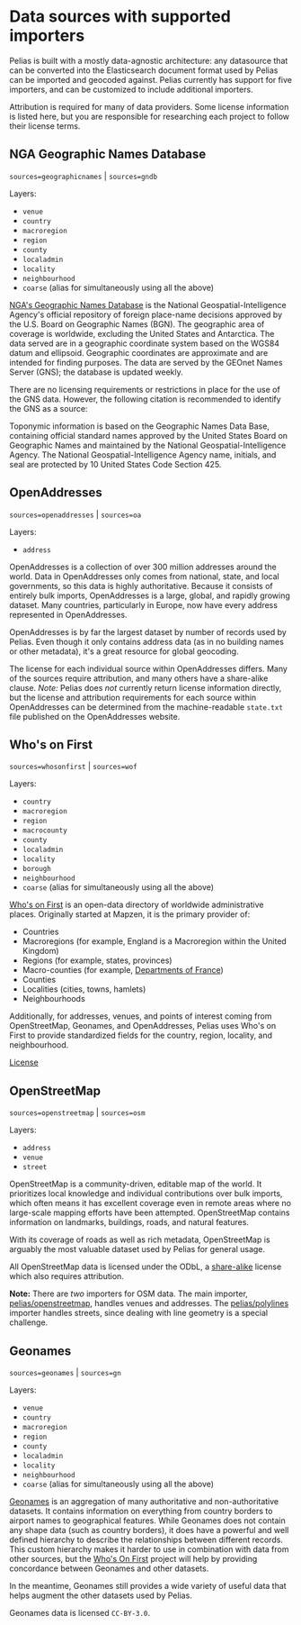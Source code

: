 # Data sources with supported importers

Pelias is built with a mostly data-agnostic architecture: any datasource that can be converted into the Elasticsearch document format used by Pelias can be imported and geocoded against. Pelias currently has support for five importers, and can be customized to include additional importers.

Attribution is required for many of data providers. Some license information is listed here, but you are responsible for researching each project to follow their license terms.

## NGA Geographic Names Database

`sources=geographicnames` | `sources=gndb`

Layers:

- `venue`
- `country`
- `macroregion`
- `region`
- `county`
- `localadmin`
- `locality`
- `neighbourhood`
- `coarse` (alias for simultaneously using all the above)

[NGA's Geographic Names Database](http://geonames.nga.mil/gns/html/index.html) is the National Geospatial-Intelligence Agency's official repository of foreign place-name decisions approved by the U.S. Board on Geographic Names (BGN). The geographic area of coverage is worldwide, excluding the United States and Antarctica. The data served are in a geographic coordinate system based on the WGS84 datum and ellipsoid. Geographic coordinates are approximate and are intended for finding purposes. The data are served by the GEOnet Names Server (GNS); the database is updated weekly.

There are no licensing requirements or restrictions in place for the use of the GNS data. However, the following citation is recommended to identify the GNS as a source:

Toponymic information is based on the Geographic Names Data Base, containing official standard names approved by the United States Board on Geographic Names and maintained by the National Geospatial-Intelligence Agency. The National Geospatial-Intelligence Agency name, initials, and seal are protected by 10 United States Code Section 425.

## OpenAddresses

`sources=openaddresses` | `sources=oa`

Layers:

- `address`

OpenAddresses is a collection of over 300 million addresses around the world. Data in OpenAddresses only comes from national, state, and local governments, so this data is highly authoritative. Because it consists of entirely bulk imports, OpenAddresses is a large, global, and rapidly growing dataset. Many countries, particularly in Europe, now have every address represented in OpenAddresses.

OpenAddresses is by far the largest dataset by number of records used by Pelias. Even though it only contains address data (as in no building names or other metadata), it's a great resource for global geocoding.

The license for each individual source within OpenAddresses differs. Many of the sources require attribution, and many others have a share-alike clause.
*Note:* Pelias does _not_ currently return license information directly, but the license and attribution requirements for each source within OpenAddresses can be determined from the machine-readable `state.txt` file published on the OpenAddresses website.

## Who's on First

`sources=whosonfirst` | `sources=wof`

Layers:

- `country`
- `macroregion`
- `region`
- `macrocounty`
- `county`
- `localadmin`
- `locality`
- `borough`
- `neighbourhood`
- `coarse` (alias for simultaneously using all the above)

[Who's on First](https://www.whosonfirst.org/) is an open-data directory of worldwide administrative places. Originally started at Mapzen, it is the primary provider of:

- Countries
- Macroregions (for example, England is a Macroregion within the United Kingdom)
- Regions (for example, states, provinces)
- Macro-counties (for example, [Departments of France](https://en.wikipedia.org/wiki/Departments_of_France))
- Counties
- Localities (cities, towns, hamlets)
- Neighbourhoods

Additionally, for addresses, venues, and points of interest coming from OpenStreetMap, Geonames, and OpenAddresses, Pelias uses Who's on First to provide standardized fields for the country, region, locality, and neighbourhood.

[License](https://github.com/whosonfirst/whosonfirst-data/blob/master/LICENSE.md)

## OpenStreetMap

`sources=openstreetmap` | `sources=osm`

Layers:

- `address`
- `venue`
- `street`

OpenStreetMap is a community-driven, editable map of the world. It prioritizes local knowledge and individual contributions over bulk imports, which often means it has excellent coverage even in remote areas where no large-scale mapping efforts have been attempted. OpenStreetMap contains information on landmarks, buildings, roads, and natural features.

With its coverage of roads as well as rich metadata, OpenStreetMap is arguably the most valuable dataset used by Pelias for general usage.

All OpenStreetMap data is licensed under the ODbL, a [share-alike](https://en.wikipedia.org/wiki/Share-alike) license which also requires attribution.

**Note:** There are _two_ importers for OSM data. The main importer, [pelias/openstreetmap](https://github.com/pelias/openstreetmap/), handles venues and addresses. The [pelias/polylines](https://github.com/pelias/polylines) importer handles streets, since dealing with line geometry is a special challenge.

## Geonames

`sources=geonames` | `sources=gn`

Layers:

- `venue`
- `country`
- `macroregion`
- `region`
- `county`
- `localadmin`
- `locality`
- `neighbourhood`
- `coarse` (alias for simultaneously using all the above)

[Geonames](http://www.geonames.org/) is an aggregation of many authoritative and non-authoritative datasets. It contains information on everything from country borders to airport names to geographical features. While Geonames does not contain any shape data (such as country borders), it does have a powerful and well defined hierarchy to describe the relationships between different records. This custom hierarchy makes it harder to use in combination with data from other sources, but the  [Who's On First](https://www.whosonfirst.org) project will help by providing concordance between Geonames and other datasets.

In the meantime, Geonames still provides a wide variety of useful data that helps augment the other datasets used by Pelias.

Geonames data is licensed `CC-BY-3.0`.

